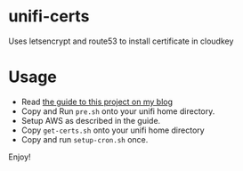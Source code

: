 # unifi-certs
 Uses letsencrypt and route53 to install certificate in cloudkey

 # Usage

 - Read [the guide to this project on my blog](https://www.burrell.co/blog/security-unifi-cloud-key-with-lets-encrypt)
 - Copy and Run `pre.sh` onto your unifi home directory.
 - Setup AWS as described in the guide.
 - Copy `get-certs.sh` onto your unifi home directory
 - Copy and run `setup-cron.sh` once.

Enjoy!